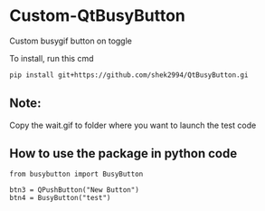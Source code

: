 # Custom-QtBusyButton
Custom busygif button on toggle


To install, run this cmd
``` bash
pip install git+https://github.com/shek2994/QtBusyButton.gi
```
## Note:
Copy the wait.gif to folder where you want to launch the test code

## How to use the package in python code

```
from busybutton import BusyButton

btn3 = QPushButton("New Button")
btn4 = BusyButton("test")
```